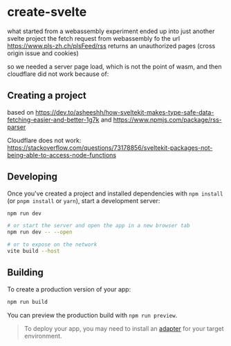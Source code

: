 # create-svelte

what started from a webassembly experiment ended up into just another svelte project
the fetch request from webassembly fo the url https://www.pls-zh.ch/plsFeed/rss returns an unauthorized pages (cross origin issue and cookies)

so we needed a server page load, which is not the point of wasm, and then cloudflare did not work because of:

## Creating a project

based on https://dev.to/asheeshh/how-sveltekit-makes-type-safe-data-fetching-easier-and-better-1g7k
and
https://www.npmjs.com/package/rss-parser

Cloudflare does not work: https://stackoverflow.com/questions/73178856/sveltekit-packages-not-being-able-to-access-node-functions

## Developing

Once you've created a project and installed dependencies with `npm install` (or `pnpm install` or `yarn`), start a development server:



```bash
npm run dev

# or start the server and open the app in a new browser tab
npm run dev -- --open

# or to expose on the network
vite build --host
```

## Building

To create a production version of your app:

```bash
npm run build
```

You can preview the production build with `npm run preview`.

> To deploy your app, you may need to install an [adapter](https://kit.svelte.dev/docs/adapters) for your target environment.
